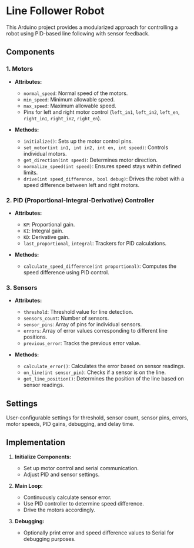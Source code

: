 # Line Follower Robot

This Arduino project provides a modularized approach for controlling a robot using PID-based line following with sensor feedback.

## Components

### 1. Motors

- **Attributes:**
  - `normal_speed`: Normal speed of the motors.
  - `min_speed`: Minimum allowable speed.
  - `max_speed`: Maximum allowable speed.
  - Pins for left and right motor control (`left_in1`, `left_in2`, `left_en`, `right_in1`, `right_in2`, `right_en`).

- **Methods:**
  - `initialize()`: Sets up the motor control pins.
  - `set_motor(int in1, int in2, int en, int speed)`: Controls individual motors.
  - `get_direction(int speed)`: Determines motor direction.
  - `normalize_speed(int speed)`: Ensures speed stays within defined limits.
  - `drive(int speed_difference, bool debug)`: Drives the robot with a speed difference between left and right motors.

### 2. PID (Proportional-Integral-Derivative) Controller

- **Attributes:**
  - `KP`: Proportional gain.
  - `KI`: Integral gain.
  - `KD`: Derivative gain.
  - `last_proportional`, `integral`: Trackers for PID calculations.

- **Methods:**
  - `calculate_speed_difference(int proportional)`: Computes the speed difference using PID control.

### 3. Sensors

- **Attributes:**
  - `threshold`: Threshold value for line detection.
  - `sensors_count`: Number of sensors.
  - `sensor_pins`: Array of pins for individual sensors.
  - `errors`: Array of error values corresponding to different line positions.
  - `previous_error`: Tracks the previous error value.

- **Methods:**
  - `calculate_error()`: Calculates the error based on sensor readings.
  - `on_line(int sensor_pin)`: Checks if a sensor is on the line.
  - `get_line_position()`: Determines the position of the line based on sensor readings.

## Settings

User-configurable settings for threshold, sensor count, sensor pins, errors, motor speeds, PID gains, debugging, and delay time.

## Implementation

1. **Initialize Components:**
   - Set up motor control and serial communication.
   - Adjust PID and sensor settings.

2. **Main Loop:**
   - Continuously calculate sensor error.
   - Use PID controller to determine speed difference.
   - Drive the motors accordingly.

3. **Debugging:**
   - Optionally print error and speed difference values to Serial for debugging purposes.

